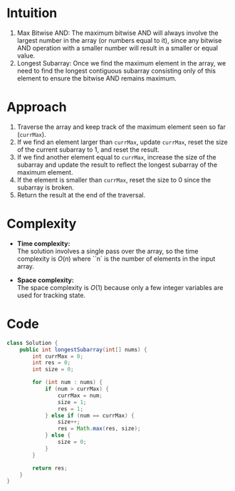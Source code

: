 # Intuition
1. Max Bitwise AND: The maximum bitwise AND will always involve the largest number in the array (or numbers equal to it), since any bitwise AND operation with a smaller number will result in a smaller or equal value.
2. Longest Subarray: Once we find the maximum element in the array, we need to find the longest contiguous subarray consisting only of this element to ensure the bitwise AND remains maximum.

# Approach
1. Traverse the array and keep track of the maximum element seen so far (`currMax`).
2. If we find an element larger than `currMax`, update `currMax`, reset the size of the current subarray to 1, and reset the result.
3. If we find another element equal to `currMax`, increase the size of the subarray and update the result to reflect the longest subarray of the maximum element.
4. If the element is smaller than `currMax`, reset the size to 0 since the subarray is broken.
5. Return the result at the end of the traversal.

# Complexity
- **Time complexity:**  
  The solution involves a single pass over the array, so the time complexity is $O(n)$ where ``n` is the number of elements in the input array.

- **Space complexity:**  
  The space complexity is $O(1)$ because only a few integer variables are used for tracking state.

# Code
```java
class Solution {
    public int longestSubarray(int[] nums) {
        int currMax = 0;
        int res = 0;
        int size = 0;

        for (int num : nums) {
            if (num > currMax) {
                currMax = num;
                size = 1;
                res = 1;  
            } else if (num == currMax) {
                size++;
                res = Math.max(res, size);
            } else {
                size = 0;
            }
        }

        return res;
    }
}
```